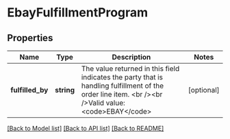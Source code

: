 # EbayFulfillmentProgram

## Properties
Name | Type | Description | Notes
------------ | ------------- | ------------- | -------------
**fulfilled_by** | **string** | The value returned in this field indicates the party that is handling fulfillment of the order line item. &lt;br /&gt;&lt;br /&gt;Valid value: &lt;code&gt;EBAY&lt;/code&gt; | [optional] 

[[Back to Model list]](../../README.md#documentation-for-models) [[Back to API list]](../../README.md#documentation-for-api-endpoints) [[Back to README]](../../README.md)

